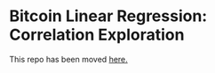 # Bitcoin Linear Regression: Correlation Exploration
This repo has been moved [here.](https://github.com/cipher813/bitcoin_prediction)
